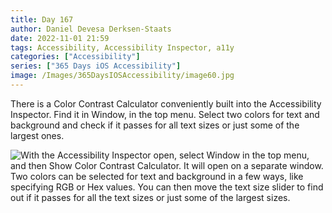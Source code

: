 ```yaml
---
title: Day 167
author: Daniel Devesa Derksen-Staats
date: 2022-11-01 21:59
tags: Accessibility, Accessibility Inspector, a11y
categories: ["Accessibility"]
series: ["365 Days iOS Accessibility"]
image: /Images/365DaysIOSAccessibility/image60.jpg
---
```


There is a Color Contrast Calculator conveniently built into the Accessibility Inspector. Find it in Window, in the top menu. Select two colors for text and background and check if it passes for all text sizes or just some of the largest ones.

![With the Accessibility Inspector open, select Window in the top menu, and then Show Color Contrast Calculator. It will open on a separate window. Two colors can be selected for text and background in a few ways, like specifying RGB or Hex values. You can then move the text size slider to find out if it passes for all the text sizes or just some of the largest sizes.](/Images/365DaysIOSAccessibility/image60.jpg)